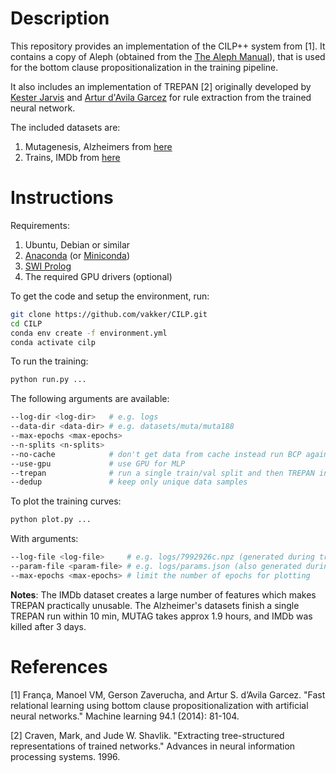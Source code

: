# Description

This repository provides an implementation of the CILP++ system from [1]. It
contains a copy of Aleph (obtained from the [The Aleph
Manual](https://www.cs.ox.ac.uk/activities/programinduction/Aleph/aleph.html)),
that is used for the bottom clause propositionalization in the training pipeline.

It also includes an implementation of TREPAN [2] originally developed by [Kester
Jarvis](kester.jarvis@city.ac.uk) and [Artur d'Avila
Garcez](a.garcez@city.ac.uk) for rule extraction from the trained neural
network.

The included datasets are:

1. Mutagenesis, Alzheimers from [here](https://www.doc.ic.ac.uk/~shm/Datasets/)
2. Trains, IMDb from [here](https://relational.fit.cvut.cz/)

# Instructions

Requirements:

1. Ubuntu, Debian or similar
2. [Anaconda](https://docs.anaconda.com/anaconda/install/) (or
   [Miniconda](https://docs.conda.io/en/latest/miniconda.html))
3. [SWI Prolog](https://www.swi-prolog.org/)
4. The required GPU drivers (optional)

To get the code and setup the environment, run:

```sh
git clone https://github.com/vakker/CILP.git
cd CILP
conda env create -f environment.yml
conda activate cilp
```

To run the training:

```sh
python run.py ...
```

The following arguments are available:

```sh
--log-dir <log-dir>   # e.g. logs
--data-dir <data-dir> # e.g. datasets/muta/muta188
--max-epochs <max-epochs>
--n-splits <n-splits>
--no-cache            # don't get data from cache instead run BCP again
--use-gpu             # use GPU for MLP
--trepan              # run a single train/val split and then TREPAN instead of cross-val
--dedup               # keep only unique data samples
```

To plot the training curves:

```sh
python plot.py ...
```

With arguments:

```sh
--log-file <log-file>     # e.g. logs/7992926c.npz (generated during training)
--param-file <param-file> # e.g. logs/params.json (also generated during training)
--max-epochs <max-epochs> # limit the number of epochs for plotting
```

**Notes**: The IMDb dataset creates a large number of features which makes
TREPAN practically unusable. The Alzheimer's datasets finish a single TREPAN run
within 10 min, MUTAG takes approx 1.9 hours, and IMDb was killed after 3 days.

# References

[1] França, Manoel VM, Gerson Zaverucha, and Artur S. d’Avila Garcez. "Fast
relational learning using bottom clause propositionalization with artificial
neural networks." Machine learning 94.1 (2014): 81-104.

[2] Craven, Mark, and Jude W. Shavlik. "Extracting tree-structured
representations of trained networks." Advances in neural information processing
systems. 1996.
